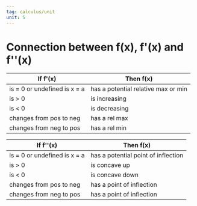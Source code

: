 ```yaml
---
tag: calculus/unit
unit: 5
---
```


# Connection between f(x), f'(x) and f''(x)


| If f'(x)| Then f(x)|
| ---------------------------- | ----------------------------------- |
| is = 0 or undefined is x = a | has a potential relative max or min |
| is > 0                       | is increasing                       |
| is < 0                       | is decreasing                       |
| changes from pos to neg      | has a rel max                       |
| changes from neg to pos      | has a rel min                       |



| If f''(x)                    | Then f(x)                           |
| ---------------------------- | ----------------------------------- |
| is = 0 or undefined is x = a | has a potential point of inflection |
| is > 0                       | is concave up                       |
| is < 0                       | is concave down                     |
| changes from pos to neg      | has a point of inflection           |
| changes from neg to pos      | has a point of inflection           |
